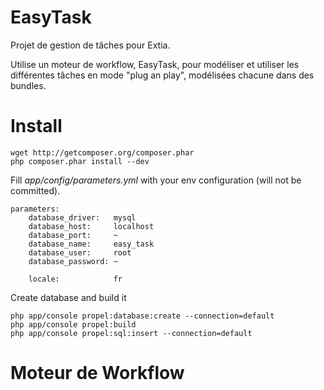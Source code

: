 EasyTask
========

Projet de gestion de tâches pour Extia.

Utilise un moteur de workflow, EasyTask, pour modéliser et utiliser les différentes tâches en mode "plug an play", modélisées chacune dans des bundles.


# Install

```
wget http://getcomposer.org/composer.phar
php composer.phar install --dev
```

Fill *app/config/parameters.yml* with your env configuration (will not be committed).
```
parameters:
    database_driver:   mysql
    database_host:     localhost
    database_port:     ~
    database_name:     easy_task
    database_user:     root
    database_password: ~

    locale:            fr
```

Create database and build it
```
php app/console propel:database:create --connection=default
php app/console propel:build
php app/console propel:sql:insert --connection=default
```


# Moteur de Workflow
